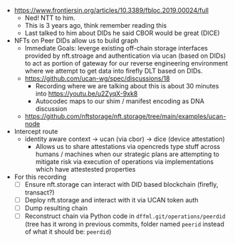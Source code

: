 - https://www.frontiersin.org/articles/10.3389/fbloc.2019.00024/full
  - Ned! NTT to him.
  - This is 3 years ago, think remember reading this
  - Last talked to him about DIDs he said CBOR would be great (DICE)
- NFTs on Peer DIDs allow us to build graph
  - Immediate Goals: leverge existing off-chain storage interfaces provided by nft.stroage and authentication via ucan (based on DIDs) to act as portion of gateway for our reverse engineering environment where we attempt to get data into firefly DLT based on DIDs.
  - https://github.com/ucan-wg/spec/discussions/18
    - Recording where we are talking about this is about 30 minutes into https://youtu.be/u2ZyqX-9xk8
    - Autocodec maps to our shim / manifest encoding as DNA discussion
  - https://github.com/nftstorage/nft.storage/tree/main/examples/ucan-node
- Intercept route
  - identity aware context -> ucan (via cbor) -> dice (device attestation)
    - Allows us to share attestations via opencreds type stuff across humans / machines when our strategic plans are attempting to mitigate risk via execution of operations via implementations which have attestested properties
- For this recording
  - [ ] Ensure nft.storage can interact with DID based blockchain (firefly, transact?)
  - [ ] Deploy nft.storage and interact with it via UCAN token auth
  - [ ] Dump resulting chain
  - [ ] Reconstruct chain via Python code in `dffml.git/operations/peerdid` (tree has it wrong in previous commits, folder named `peerid` instead of what it should be: `peerdid`)